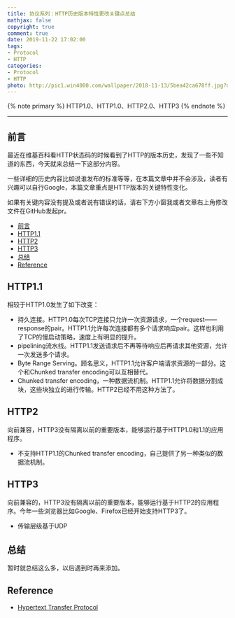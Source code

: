 ```yaml
---
title: 协议系列：HTTP历史版本特性更改关键点总结
mathjax: false
copyright: true
comment: true
date: 2019-11-22 17:02:00
tags:
- Protocol
- HTTP
categories:
- Protocol
- HTTP
photo: http://pic1.win4000.com/wallpaper/2018-11-13/5bea42ca678ff.jpg?down
---
```


{% note primary %}
HTTP1.0、HTTP1.0、HTTP2.0、HTTP3
{% endnote %}

<!-- more -->

---


## 前言

最近在维基百科看HTTP状态码的时候看到了HTTP的版本历史，发现了一些不知道的东西，今天就来总结一下这部分内容。

一些详细的历史内容比如说谁发布的标准等等，在本篇文章中并不会涉及，读者有兴趣可以自行Google，本篇文章重点是HTTP版本的关键特性变化。

如果有关键内容没有提及或者说有错误的话，请右下方小窗我或者文章右上角修改文件在GitHub发起pr。

- [前言](#%e5%89%8d%e8%a8%80)
- [HTTP1.1](#http11)
- [HTTP2](#http2)
- [HTTP3](#http3)
- [总结](#%e6%80%bb%e7%bb%93)
- [Reference](#reference)


## HTTP1.1

相较于HTTP1.0发生了如下改变：

- 持久连接。HTTP1.0每次TCP连接只允许一次资源请求，一个request——response的pair。HTTP1.1允许每次连接都有多个请求响应pair。这样也利用了TCP的慢启动策略，速度上有明显的提升。
- pipelining流水线。HTTP1.1发送请求后不再等待响应后再请求其他资源，允许一次发送多个请求。
- Byte Range Serving。顾名思义，HTTP1.1允许客户端请求资源的一部分。这个和Chunked transfer encoding可以互相替代。
- Chunked transfer encoding，一种数据流机制。HTTP1.1允许将数据分割成块，这些块独立的进行传输。HTTP2已经不用这种方法了。



## HTTP2

向前兼容，HTTP3没有隔离以前的重要版本，能够运行基于HTTP1.0和1.1的应用程序。

- 不支持HTTP1.1的Chunked transfer encoding，自己提供了另一种类似的数据流机制。

## HTTP3

向前兼容的，HTTP3没有隔离以前的重要版本，能够运行基于HTTP2的应用程序。今年一些浏览器比如Google、Firefox已经开始支持HTTP3了。

- 传输层级基于UDP


## 总结

暂时就总结这么多，以后遇到时再来添加。

## Reference

- [Hypertext Transfer Protocol](https://en.wikipedia.org/wiki/Hypertext_Transfer_Protocol)